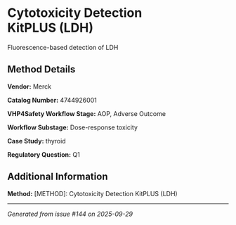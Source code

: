 # Cytotoxicity Detection KitPLUS (LDH)

Fluorescence-based detection of LDH

## Method Details

**Vendor:** Merck

**Catalog Number:** 4744926001

**VHP4Safety Workflow Stage:** AOP, Adverse Outcome

**Workflow Substage:** Dose-response toxicity

**Case Study:** thyroid

**Regulatory Question:** Q1

## Additional Information

**Method:** [METHOD]: Cytotoxicity Detection KitPLUS (LDH)

---

*Generated from issue #144 on 2025-09-29*

